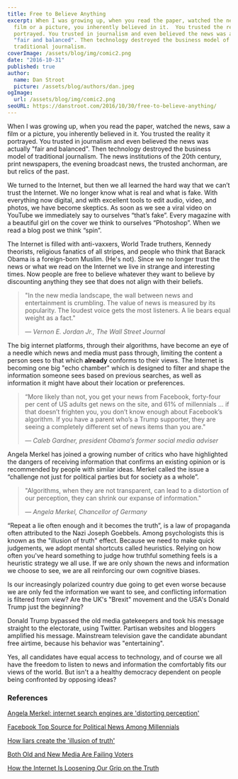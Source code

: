 ```yaml
---
title: Free to Believe Anything
excerpt: When I was growing up, when you read the paper, watched the news, saw a
  film or a picture, you inherently believed in it.  You trusted the reality it
  portrayed. You trusted in journalism and even believed the news was actually
  "fair and balanced". Then technology destroyed the business model of
  traditional journalism.
coverImage: /assets/blog/img/comic2.png
date: "2016-10-31"
published: true
author:
  name: Dan Stroot
  picture: /assets/blog/authors/dan.jpeg
ogImage:
  url: /assets/blog/img/comic2.png
seoURL: https://danstroot.com/2016/10/30/free-to-believe-anything/
---
```


When I was growing up, when you read the paper, watched the news, saw a film or a picture, you inherently believed in it. You trusted the reality it portrayed. You trusted in journalism and even believed the news was actually "fair and balanced". Then technology destroyed the business model of traditional journalism. The news institutions of the 20th century, print newspapers, the evening broadcast news, the trusted anchorman, are but relics of the past.

We turned to the Internet, but then we all learned the hard way that we can’t trust the Internet. We no longer know what is real and what is fake. With everything now digital, and with excellent tools to edit audio, video, and photos, we have become skeptics. As soon as we see a viral video on YouTube we immediately say to ourselves “that’s fake”. Every magazine with a beautiful girl on the cover we think to ourselves “Photoshop”. When we read a blog post we think “spin”.

The Internet is filled with anti-vaxxers, World Trade truthers, Kennedy theorists, religious fanatics of all stripes, and people who think that Barack Obama is a foreign-born Muslim. (He's not). Since we no longer trust the news or what we read on the Internet we live in strange and interesting times. Now people are free to believe whatever they want to believe by discounting anything they see that does not align with their beliefs.

> "In the new media landscape, the wall between news and entertainment is crumbling. The value of news is measured by its popularity. The loudest voice gets the most listeners. A lie bears equal weight as a fact."
>
> <cite>&mdash; Vernon E. Jordan Jr., The Wall Street Journal</cite>

The big internet platforms, through their algorithms, have become an eye of a needle which news and media must pass through, limiting the content a person sees to that which **already** conforms to their views. The Internet is becoming one big "echo chamber" which is designed to filter and shape the information someone sees based on previous searches, as well as information it might have about their location or preferences.

> “More likely than not, you get your news from Facebook, forty-four per cent of US adults get news on the site, and 61% of millennials … if that doesn’t frighten you, you don’t know enough about Facebook’s algorithm. If you have a parent who’s a Trump supporter, they are seeing a completely different set of news items than you are."
>
> <cite>&mdash; Caleb Gardner, president Obama’s former social media adviser</cite>

Angela Merkel has joined a growing number of critics who have highlighted the dangers of receiving information that confirms an existing opinion or is recommended by people with similar ideas. Merkel called the issue a “challenge not just for political parties but for society as a whole”.

> "Algorithms, when they are not transparent, can lead to a distortion of our perception, they can shrink our expanse of information."
>
> <cite>&mdash; Angela Merkel, Chancellor of Germany</cite>

“Repeat a lie often enough and it becomes the truth”, is a law of propaganda often attributed to the Nazi Joseph Goebbels. Among psychologists this is known as the "illusion of truth" effect. Because we need to make quick judgements, we adopt mental shortcuts called heuristics. Relying on how often you've heard something to judge how truthful something feels is a heuristic strategy we all use. If we are only shown the news and information we choose to see, we are all reinforcing our own cognitive biases.

Is our increasingly polarized country due going to get even worse because we are only fed the information we want to see, and conflicting information is filtered from view? Are the UK's "Brexit" movement and the USA's Donald Trump just the beginning?

Donald Trump bypassed the old media gatekeepers and took his message straight to the electorate, using Twitter. Partisan websites and bloggers amplified his message. Mainstream television gave the candidate abundant free airtime, because his behavior was "entertaining".

Yes, all candidates have equal access to technology, and of course we all have the freedom to listen to news and information the comfortably fits our views of the world. But isn't a a healthy democracy dependent on people being confronted by opposing ideas?

### References

[Angela Merkel: internet search engines are 'distorting perception'](https://www.theguardian.com/world/2016/oct/27/angela-merkel-internet-search-engines-are-distorting-our-perception)

[Facebook Top Source for Political News Among Millennials](http://www.journalism.org/2015/06/01/facebook-top-source-for-political-news-among-millennials/)

[How liars create the 'illusion of truth'](http://www.bbc.com/future/story/20161026-how-liars-create-the-illusion-of-truth)

[Both Old and New Media Are Failing Voters](http://www.wsj.com/articles/both-old-and-new-media-are-failing-voters-1478216173)

[How the Internet Is Loosening Our Grip on the Truth](http://www.nytimes.com/2016/11/03/technology/how-the-internet-is-loosening-our-grip-on-the-truth.html)
